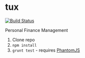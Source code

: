 tux
===
[![Build Status](https://secure.travis-ci.org/mattfysh/tux.png)](http://travis-ci.org/mattfysh/tux)

Personal Finance Management

1. Clone repo
2. `npm install`
3. `grunt test` - requires [PhantomJS](http://phantomjs.org/)

